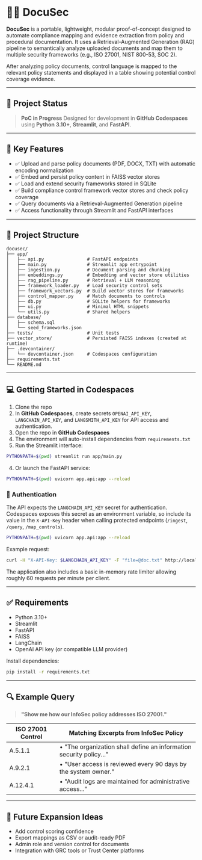 # 📄🔐 DocuSec

**DocuSec** is a portable, lightweight, modular proof-of-concept designed to automate compliance mapping and evidence extraction from policy and procedural documentation. It uses a Retrieval-Augmented Generation (RAG) pipeline to semantically analyze uploaded documents and map them to multiple security frameworks (e.g., ISO 27001, NIST 800-53, SOC 2).

After analyzing policy documents, control language is mapped to the relevant policy statements and displayed in a table showing potential control coverage evidence. 

---

## 🚧 Project Status

> **PoC in Progress**
Designed for development in **GitHub Codespaces** using **Python 3.10+**, **Streamlit**, and **FastAPI**.

---

## 🎯 Key Features

- ✅ Upload and parse policy documents (PDF, DOCX, TXT) with automatic encoding normalization
- ✅ Embed and persist policy content in FAISS vector stores
- ✅ Load and extend security frameworks stored in SQLite
- ✅ Build compliance control framework vector stores and check policy coverage
- ✅ Query documents via a Retrieval-Augmented Generation pipeline
- ✅ Access functionality through Streamlit and FastAPI interfaces

---

## 🧱 Project Structure

```
docusec/
├── app/
│   ├── api.py                # FastAPI endpoints
│   ├── main.py               # Streamlit app entrypoint
│   ├── ingestion.py          # Document parsing and chunking
│   ├── embeddings.py         # Embedding and vector store utilities
│   ├── rag_pipeline.py       # Retrieval + LLM reasoning
│   ├── framework_loader.py   # Load security control sets
│   ├── framework_vectors.py  # Build vector stores for frameworks
│   ├── control_mapper.py     # Match documents to controls
│   ├── db.py                 # SQLite helpers for frameworks
│   ├── ui.py                 # Minimal HTML snippets
│   └── utils.py              # Shared helpers
├── database/
│   ├── schema.sql
│   └── seed_frameworks.json
├── tests/                    # Unit tests
├── vector_store/             # Persisted FAISS indexes (created at runtime)
├── .devcontainer/
│   └── devcontainer.json     # Codespaces configuration
├── requirements.txt
└── README.md
```

---

## 💻 Getting Started in Codespaces

1. Clone the repo
2. In **GitHub Codespaces**, create secrets `OPENAI_API_KEY`, `LANGCHAIN_API_KEY`,
   and `LANGSMITH_API_KEY` for API access and authentication.
3. Open the repo in **GitHub Codespaces**
4. The environment will auto-install dependencies from `requirements.txt`
5. Run the Streamlit interface:

```bash
PYTHONPATH=$(pwd) streamlit run app/main.py
```

4. Or launch the FastAPI service:

```bash
PYTHONPATH=$(pwd) uvicorn app.api:app --reload
```

### 🔐 Authentication

The API expects the `LANGCHAIN_API_KEY` secret for authentication. Codespaces
exposes this secret as an environment variable, so include its value in the
`X-API-Key` header when calling protected endpoints (`/ingest`, `/query`,
`/map_controls`).

```bash
PYTHONPATH=$(pwd) uvicorn app.api:app --reload
```

Example request:

```bash
curl -H "X-API-Key: $LANGCHAIN_API_KEY" -F "file=@doc.txt" http://localhost:8000/ingest
```

The application also includes a basic in-memory rate limiter allowing roughly 60 requests per minute per client.

---

## ✅ Requirements

- Python 3.10+
- Streamlit
- FastAPI
- FAISS
- LangChain
- OpenAI API key (or compatible LLM provider)

Install dependencies:

```bash
pip install -r requirements.txt
```

---

## 🔍 Example Query

> **"Show me how our InfoSec policy addresses ISO 27001."**

| ISO 27001 Control | Matching Excerpts from InfoSec Policy                              |
|------------------|---------------------------------------------------------------------|
| A.5.1.1          | • "The organization shall define an information security policy..." |
| A.9.2.1          | • "User access is reviewed every 90 days by the system owner."      |
| A.12.4.1         | • "Audit logs are maintained for administrative access..."          |

---

## 🧭 Future Expansion Ideas

- Add control scoring confidence
- Export mappings as CSV or audit-ready PDF
- Admin role and version control for documents
- Integration with GRC tools or Trust Center platforms
